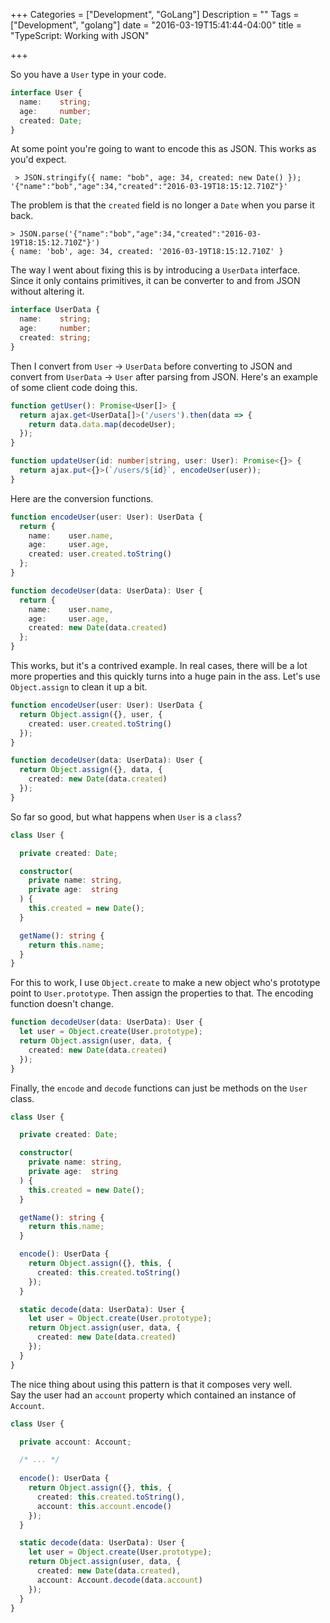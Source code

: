 +++
Categories = ["Development", "GoLang"]
Description = ""
Tags = ["Development", "golang"]
date = "2016-03-19T15:41:44-04:00"
title = "TypeScript: Working with JSON"

+++

So you have a `User` type in your code.

``` ts
interface User {
  name:    string;
  age:     number;
  created: Date;
}
```

At some point you're going to want to encode this as JSON.
This works as you'd expect.

``` 
 > JSON.stringify({ name: "bob", age: 34, created: new Date() });
'{"name":"bob","age":34,"created":"2016-03-19T18:15:12.710Z"}'
```

The problem is that the `created` field is no longer a `Date` when you parse it back.

```
> JSON.parse('{"name":"bob","age":34,"created":"2016-03-19T18:15:12.710Z"}')
{ name: 'bob', age: 34, created: '2016-03-19T18:15:12.710Z' }
```

The way I went about fixing this is by introducing a `UserData` interface.  
Since it only contains primitives, it can be converter to and from JSON without altering it.

``` ts
interface UserData {
  name:    string;
  age:     number;
  created: string;
}
```

Then I convert from `User` -> `UserData` before converting to JSON
and convert from `UserData` -> `User` after parsing from JSON.
Here's an example of some client code doing this.

``` ts
function getUser(): Promise<User[]> {
  return ajax.get<UserData[]>('/users').then(data => {
    return data.data.map(decodeUser);
  });
}

function updateUser(id: number|string, user: User): Promise<{}> {
  return ajax.put<{}>(`/users/${id}`, encodeUser(user));
}
```

Here are the conversion functions.

``` ts
function encodeUser(user: User): UserData {
  return {
    name:    user.name,
    age:     user.age,
    created: user.created.toString()
  };
}

function decodeUser(data: UserData): User {
  return {
    name:    user.name,
    age:     user.age,
    created: new Date(data.created)
  };
}
```

This works, but it's a contrived example.
In real cases, there will be a lot more properties and this quickly turns into a huge pain in the ass.
Let's use `Object.assign` to clean it up a bit.  

``` ts
function encodeUser(user: User): UserData {
  return Object.assign({}, user, {
    created: user.created.toString()
  });
}

function decodeUser(data: UserData): User {
  return Object.assign({}, data, {
    created: new Date(data.created)
  });
}
```

So far so good, but what happens when `User` is a `class`?

``` ts
class User {

  private created: Date;

  constructor(
    private name: string,
    private age:  string
  ) {
    this.created = new Date();
  }

  getName(): string {
    return this.name;
  }
}
```

For this to work, I use `Object.create` to make a new object who's prototype point to `User.prototype`.
 Then assign the properties to that. The encoding function doesn't change.

``` ts
function decodeUser(data: UserData): User {
  let user = Object.create(User.prototype);
  return Object.assign(user, data, {
    created: new Date(data.created)
  });
}
```

Finally, the `encode` and `decode` functions can just be methods on the `User` class.

``` ts
class User {

  private created: Date;

  constructor(
    private name: string,
    private age:  string
  ) {
    this.created = new Date();
  }

  getName(): string {
    return this.name;
  }

  encode(): UserData {
    return Object.assign({}, this, {
      created: this.created.toString()
    });
  }

  static decode(data: UserData): User {
    let user = Object.create(User.prototype);
    return Object.assign(user, data, {
      created: new Date(data.created)
    });
  }
}
```

The nice thing about using this pattern is that it composes very well.  
Say the user had an `account` property which contained an instance of `Account`.

``` ts
class User {

  private account: Account;

  /* ... */
  
  encode(): UserData {
    return Object.assign({}, this, {
      created: this.created.toString(),
      account: this.account.encode()
    });
  }

  static decode(data: UserData): User {
    let user = Object.create(User.prototype);
    return Object.assign(user, data, {
      created: new Date(data.created),
      account: Account.decode(data.account)
    });
  }
}
```

